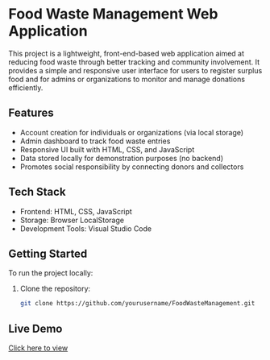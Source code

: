 # Food Waste Management Web Application

This project is a lightweight, front-end-based web application aimed at reducing food waste through better tracking and community involvement. It provides a simple and responsive user interface for users to register surplus food and for admins or organizations to monitor and manage donations efficiently.

## Features

- Account creation for individuals or organizations (via local storage)
- Admin dashboard to track food waste entries
- Responsive UI built with HTML, CSS, and JavaScript
- Data stored locally for demonstration purposes (no backend)
- Promotes social responsibility by connecting donors and collectors

## Tech Stack

- Frontend: HTML, CSS, JavaScript
- Storage: Browser LocalStorage
- Development Tools: Visual Studio Code



## Getting Started

To run the project locally:

1. Clone the repository:
   ```bash
   git clone https://github.com/yourusername/FoodWasteManagement.git


## Live Demo
[Click here to view](https://akhilpothuraju.github.io/FoodWasteManagement/)

